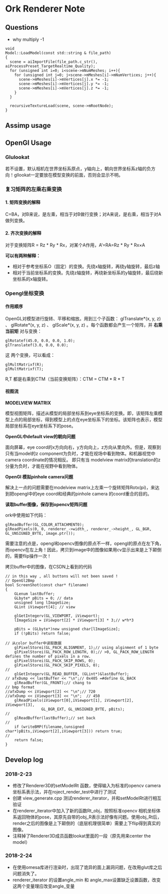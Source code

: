 # Ork Renderer Note
## Questions
- why multiply -1
```
void
Model::LoadModel(const std::string & file_path)
{
  scene = aiImportFile(file_path.c_str(), aiProcessPreset_TargetRealtime_Quality);
  for (unsigned int i=0; i<scene->mNumMeshes; i++){
    for (unsigned int j=0; j<scene->mMeshes[i]->mNumVertices; j++){
      scene->mMeshes[i]->mVertices[j].x *= -1;
      scene->mMeshes[i]->mVertices[j].y *= -1;
      scene->mMeshes[i]->mVertices[j].z *= -1;
    }
  }

  recursiveTextureLoad(scene, scene->mRootNode);
}
```

## Assimp usage

## OpenGl Usage
### Glulookat
若不设置，默认相机在世界坐标系原点，y轴向上，朝向世界坐标系z轴的负方向！gllookat一定要放在模型变换的前面，否则会显示不明。

### 复习矩阵的左乘右乘变换
#### 1. 矩阵变换的解释
C=BA，对B来说，是左乘，相当于对B做行变换；对A来说，是右乘，相当于对A做列变换。

#### 2. 齐次变换的解释
对于变换矩阵R = Rz * Ry * Rx，对某个A作用，A‘=RA=Rz * Ry * Rx×A

__可以有两种解释：__
- 相对于参考坐标系O（固定）的变换。先绕x轴旋转，再绕y轴旋转，最后z轴
- 相对于当前坐标系的变换。先绕z轴旋转，再绕新坐标系的y轴旋转，最后绕新坐标系的x轴旋转。

### Opengl坐标变换
#### 作用顺序
OpenGL对模型进行旋转、平移和缩放。用到三个子函数： glTranslate*(x, y, z) 、 glRotate*(x, y, z) 、 glScale*(x, y, z) 。每个函数都会产生一个矩阵，并 __右乘当前矩__
对与变换：

    glRotatef(45.0, 0.0, 0.0, 1.0);
	glTranslatef(3.0, 0.0, 0.0);

这 两个变换，可以看成：

    glMultMatrixf(R);
	glMultMatrixf(T);

R,T 都是右乘到CTM（当前变换矩阵）：CTM = CTM * R * T
#### 视图流

__MODELVIEW MATRIX__

模型视图矩阵，描述从模型的局部坐标系到eye坐标系的变换。即，该矩阵左乘模型上点的局部坐标，得到模型上的点在eye坐标系下的坐标。该矩阵也表示，模型局部坐标系在eye坐标系下的pose。

__OpenGL中default view的朝向问题__

面向屏幕，eye coord的x方向向右，y方向向上，z方向从里向外。但是，观察到只有当model的z component为负时，才能在视场中看到物体。和机器视觉中camera coordinate的情况相反。
即只有当 modelview matrix的translation的z分量为负时，才能在视野中看到物体。

__OpenGl 模拟pinhole camera问题__

解决上一点的问题需要在modelview matrix上左乘一个旋转矩阵Rotx(pi)，来达到把opengl中的eye coord和经典的pinhole camera 的coord重合的目的。

__读取buffer图像，保存到opencv矩阵问题__

ork中使用如下代码：
```
glReadBuffer(GL_COLOR_ATTACHMENT0);
glReadPixels(0, 0, renderer_->width_, renderer_->height_, GL_BGR, GL_UNSIGNED_BYTE, image.ptr());
```
需要注意的点是，opengl和opencv图像的原点不一样，opengl的原点在左下角，而opencv在左上角！因此，拷贝到image中的图像如果用cv显示出来是上下颠倒的，需要flip操作一次！

拷贝buffer中的图像，在CSDN上看到的代码
```
// in this way , all buttons will not been saved !
// OpenGl2Bmp
bool ScreenShot(const char* filename)
{
    GLenum lastBuffer;
    GLbyte* pBits = 0; // data
    unsigned long lImageSize;
    GLint iViewport[4]; // view
 
    glGetIntegerv(GL_VIEWPORT, iViewport);
    lImageSize = iViewport[2] * iViewport[3] * 3;// w*h*3
 
    pBits = (GLbyte*)new unsigned char[lImageSize];
    if (!pBits) return false;
 
// 从color buffer中读取数据
    glPixelStorei(GL_PACK_ALIGNMENT, 1);// using alginment of 1 byte
    glPixelStorei(GL_PACK_ROW_LENGTH, 0);// >0, GL_PACK_ROW_LENGTH defines the number of pixels in a row.
    glPixelStorei(GL_PACK_SKIP_ROWS, 0);
    glPixelStorei(GL_PACK_SKIP_PIXELS, 0);
//
    glGetIntegerv(GL_READ_BUFFER, (GLint*)&lastBuffer);
// afxDump << lastBuffer << "\n";// 0x405 =#define GL_BACK 
    glReadBuffer(GL_FRONT);// chang to
// bmp format
//afxDump << iViewport[2] << "\n";// 720 
//afxDump << iViewport[3] << "\n";  // 450 
    glReadPixels(iViewport[0],iViewport[1], iViewport[2], iViewport[3],
                GL_BGR_EXT, GL_UNSIGNED_BYTE, pBits);
//
    glReadBuffer(lastBuffer);// set back
//
    if (writeBMP(filename,(unsigned char*)pBits,iViewport[2],iViewport[3])) return true;
//
    return false;
}
```

## Develop log

### 2018-2-23
- 修改了Renderer3D的setModelRt 函数，使得输入为标准的opencv camera 坐标系表示法，并在roject_render_test中进行了测试
- 创建 view_generate.cpp 测试renderer_iterator，并和setModelRt进行相互验证
- 在renderer_iterator中加入了新的函数Rt_obj，按照标准opencv 相机坐标体系返回物体的pose，其原先自带的obj_R表示法好像有问题。使用obj_Rt后，render之后的图像是上下颠倒的（底层机理很简单）需要上下flip得到真实的图像。
- 注释掉了Renderer3D成员函数lookat里面的一段（原先用来center the model）

    
### 2018-2-24
- 在使用omesa库进行渲染时，出现了诡异的面上漏洞问题，在改用glut库之后问题消失了。
- renderer_iterator 的设置angle_min 和 angle_max设置缺乏设置函数，改变这两个变量理应改变angle_变量

    
   

